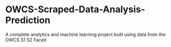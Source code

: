 # OWCS-Scraped-Data-Analysis-Prediction
A complete analytics and machine learning project built using data from the OWCS S1 S2 Faceit
